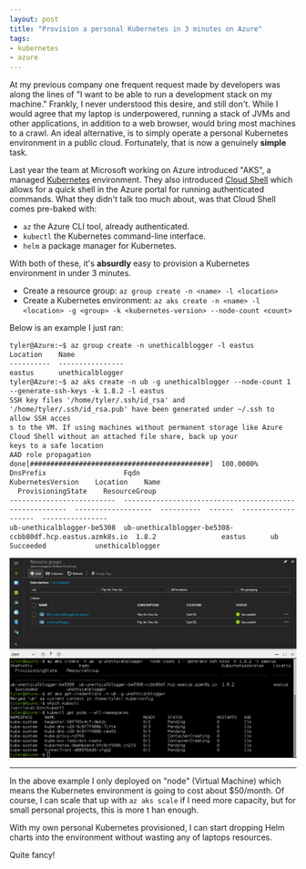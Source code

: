 ```yaml
---
layout: post
title: "Provision a personal Kubernetes in 3 minutes on Azure"
tags:
- kubernetes
- azure
---
```


At my previous company one frequent request made by developers was along the
lines of "I want to be able to run a development stack on my machine." Frankly,
I never understood this desire, and still don't. While I would agree that my
laptop is underpowered, running a stack of JVMs and other applications, in
addition to a web browser, would bring most machines to a crawl. An ideal
alternative, is to simply operate a personal Kubernetes environment in a public
cloud. Fortunately, that is now a genuinely __simple__ task.


Last year the team at Microsoft working on Azure introduced "AKS", a managed
[Kubernetes](https://kubernetes.io) environment. They also introduced [Cloud
Shell](https://azure.microsoft.com/en-us/features/cloud-shell/) which allows
for a quick shell in the Azure portal for running authenticated commands. What
they didn't talk too much about, was that Cloud Shell comes pre-baked with:

* `az` the Azure CLI tool, already authenticated.
* `kubectl` the Kubernetes command-line interface.
* `helm` a package manager for Kubernetes.

With both of these, it's **absurdly** easy to provision a Kubernetes
environment in under 3 minutes.

* Create a resource group: `az group create -n <name> -l <location>`
* Create a Kubernetes environment: `az aks create -n <name> -l <location> -g
  <group> -k <kubernetes-version> --node-count <count>`


Below is an example I just ran:

```
tyler@Azure:~$ az group create -n unethicalblogger -l eastus
Location    Name
----------  ----------------
eastus      unethicalblogger
tyler@Azure:~$ az aks create -n ub -g unethicalblogger --node-count 1 --generate-ssh-keys -k 1.8.2 -l eastus
SSH key files '/home/tyler/.ssh/id_rsa' and '/home/tyler/.ssh/id_rsa.pub' have been generated under ~/.ssh to allow SSH acces
s to the VM. If using machines without permanent storage like Azure Cloud Shell without an attached file share, back up your
keys to a safe location
AAD role propagation done[############################################]  100.0000%
DnsPrefix                   Fqdn                                                      KubernetesVersion    Location    Name
  ProvisioningState    ResourceGroup
--------------------------  --------------------------------------------------------  -------------------  ----------  ------  -------------------  ----------------
ub-unethicalblogger-be5308  ub-unethicalblogger-be5308-ccbb80df.hcp.eastus.azmk8s.io  1.8.2                eastus      ub  Succeeded            unethicalblogger
```

![Provisioning with Cloud Shell](/images/post-images/provision-kubernetes/cloud-shell.png)


---

In the above example I only deployed on "node" (Virtual Machine) which means
the Kubernetes environment is going to cost about $50/month. Of course, I can
scale that up with `az aks scale` if I need more capacity, but for small
personal projects, this is more t han enough.

With my own personal Kubernetes provisioned, I can start dropping Helm charts
into the environment without wasting any of laptops resources.

Quite fancy!

